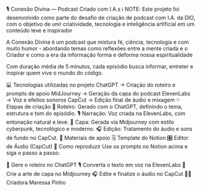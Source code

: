 🎙️ Conexão Divina — Podcast Criado com I.A.s
ℹ️ NOTE: Este projeto foi desenvolvido como parte do desafio de criação de podcast com I.A. da DIO, com o objetivo de unir criatividade, tecnologia e inteligência artificial em um conteúdo leve e inspirador


A Conexão Divina é um podcast que mistura fé, ciência, tecnologia e com muito humor - abordando temas como reflexões entre a mente criada e o Criador e como a era da informação forma e deforma nossa espiritualidade


Com duração média de 5 minutos, cada episódio busca informar, entreter e inspirar quem vive o mundo do código.

💻 Tecnologias utilizadas no projeto
ChatGPT → Criação do roteiro e prompts de apoio
MidJourney → Geração da capa do podcast
ElevenLabs → Voz e efeitos sonoros
CapCut → Edição final de áudio e mixagem
✨ Etapas de criação
🧠 Roteiro: Gerado com o ChatGPT, definindo o tema, estrutura e tom do episódio.
🎙️ Narração: Voz criada na ElevenLabs, com entonação natural e leve.
🎨 Capa: Gerada via Midjourney com estilo cyberpunk, tecnológico e moderno.
🎧 Edição: Tratamento do áudio e sons de fundo no CapCut.
🧩 Materiais de apoio
🗒️ Template do Notion
🎛️ Editor de Áudio (CapCut)
🚀 Como reproduzir
Use os prompts no Notion acima e siga o passo a passo:

🧾 Gere o roteiro no ChatGPT
🎙️ Converta o texto em voz na ElevenLabs
🎨 Crie a arte de capa no Midjourney
🎧 Edite e finalize o áudio no CapCut
👩‍💻 Criadora
Maressa Pinho


